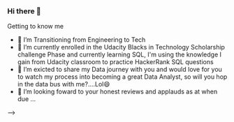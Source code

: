 ### Hi there 👋

Getting to know me



- 🔭 I’m Transitioning from Engineering to Tech 
- 🌱 I’m currently enrolled in the Udacity Blacks in Technology Scholarship challenge Phase and currently learning SQL, I'm using the knowledge I gain from Udacity classroom to practice HackerRank SQL questions
- 👯 I’m exicted to share my Data journey with you and would love for you to watch my process into becoming a great Data Analyst, so will you hop in the data bus with me?....Lol😄
- 🤔 I’m looking foward to your honest reviews and applauds as at when due ...

-->
